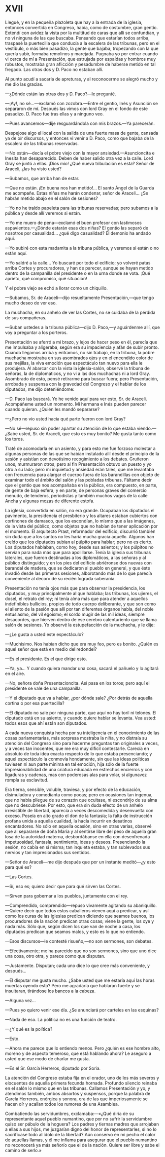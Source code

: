 # XVII

Llegué, y en la pequeña plazoleta que hay a la entrada de la iglesia, entonces
convertida en Congreso, había, como de costumbre, gran gentío. Extendí con
avidez la vista por la multitud de caras que allí se confundían, y no vi
ninguna de las que buscaba. Pensando que estarían todos arriba, traspasé la
puertecilla que conducía a la escalera de las tribunas, pero en el vestíbulo,
o más bien pasadizo, la gente que bajaba, tropezando con la que quería subir,
formaba remolinos y marejada. Pugnaba yo por entrar cuando vi cerca de mí
a Presentación, que estrujada por espaldas y hombros muy robustos, mostraba
gran aflicción y pesadumbre de haberse metido en tal fregado. Las otras dos
y D. Paco no estaban allí.

Al punto acudí a sacarla de apreturas, y al reconocerme se alegró mucho y me
dio las gracias.

—¿Dónde están las otras dos y D. Paco?—le pregunté.

—¡Ay!, no sé...—exclamó con zozobra.—Entre el gentío, Inés y Asunción se
separaron de mí. Después las vimos con lord Gray en el fondo de este pasadizo.
D. Paco fue tras ellas y a ninguno veo.

—Pues avancemos—dije resguardándola con mis brazos.—Ya parecerán.

Despejose algo el local con la salida de una fuerte masa de gente, cansada ya
de oír discursos, y entonces vi venir a D. Paco, como que bajaba de la escalera
de las tribunas reservadas.

—No están—decía el pobre viejo con la mayor ansiedad.—Asuncioncita e Inesita
han desaparecido. Deben de haber salido otra vez a la calle. Lord Gray se juntó
a ellas. ¡Dios mío! ¿Qué nueva tribulación es esta? Señor de Araceli, ¿las ha
visto usted?

—Subamos, que arriba han de estar.

—Que no están. ¡En buena nos han metido!... El santo Ángel de la Guarda me
acompañe. Estas niñas me harán condenar, señor de Araceli... ¿Se habrán metido
abajo en el salón de sesiones?

—Yo no he traído papeleta para las tribunas reservadas; pero subamos a la
pública y desde allí veremos si están.

—Yo me muero de pena—exclamó el buen profesor con lastimosos
aspavientos.—¿Dónde estarán esas dos niñas? El gentío las separó de nosotros
por casualidad... ¿qué digo casualidad? El demonio ha andado aquí.

—Yo subiré con esta madamita a la tribuna pública, y veremos si están o no
están aquí.

—Yo saldré a la calle... Yo buscaré por todo el edificio; yo volveré patas
arriba Cortes y procuradores, y han de parecer, aunque se hayan metido dentro
de la campanilla del presidente o en la urna donde se vota. ¡Qué aprieto, qué
compromiso, qué situación!

Y el pobre viejo se echó a llorar como un chiquillo.

—Subamos, Sr. de Araceli—dijo resueltamente Presentación,—que tengo mucho deseo
de ver eso.

La muchacha, en su anhelo de ver las Cortes, no se cuidaba de la pérdida de sus
compañeras.

—Suban ustedes a la tribuna pública—dijo D. Paco,—y aguárdenme allí, que voy
a preguntar a los porteros.

Presentación se aferró a mi brazo, y lejos de hacer peso en él, parecía que me
impulsaba y aligeraba, según era su impaciencia y afán de subir pronto. Cuando
llegamos arriba y entramos, no sin trabajo, en la tribuna, la pobre muchacha
mostraba en sus asombrados ojos y en el encendido color de sus mejillas, la
viva emoción que espectáculo tan nuevo para ella le produjera. Al abarcar con
la vista la iglesia-salón, observé la tribuna de señoras, la de diplomáticos,
y no vi a las dos muchachas ni a lord Gray. Asombrado de esto, pensé retirarme
para buscar fuera; pero Presentación, arrobada y suspensa con la gravedad del
Congreso y el hablar de los diputados, me dijo deteniéndome:

—D. Paco las buscará. Yo he venido aquí para ver esto, Sr. de Araceli.
Acompáñeme usted un momento. Mi hermana e Inés pueden parecer cuando quieran.
¿Quién les mandó separarse?

—¿Pero no vio usted hacia qué parte fueron con lord Gray?

—No sé—repuso sin poder apartar su atención de lo que estaba viendo.—¿Sabe
usted, Sr. de Araceli, que esto es muy bonito? Me gusta tanto como los toros.

Traté de acomodarla en un asiento, y para esto me fue forzoso molestar
a algunas personas de las que se habían instalado allí desde el principio de la
sesión y asistían con devotísimo recogimiento a los debates. Gruñeron unos,
murmuraron otros; pero al fin Presentación obtuvo un puesto y yo otro a su
lado; pero mi inquietud y ansiedad eran tales, que me levantaba con frecuencia
para alargar el cuerpo fuera de las barandillas con objeto de examinar todo el
ámbito del salón y las pobladas tribunas. Fáltame decir que el gentío que nos
acompañaba en la pública, era compuesto, en parte, de gente de baja esfera;
y en parte, de personas graves del comercio menudo, de tenderos, periodistas
y también muchos vagos de la calle Ancha y algunas mozas de diferente estofa.

La iglesia, convertida en salón, no era grande. Ocupaban los diputados el
pavimento, la presidencia el presbiterio y los altares estaban cubiertos con
cortinones de damasco, que los escondían, lo mismo que a las imágenes, de la
vista del público, como objetos que no habían de tener aplicación por el
momento. El arquitecto Prast, reformador del edificio, discurrió también sin
duda que a los santos no les haría mucha gracia aquello. Algunos han creído que
los diputados subían al púlpito para hablar; pero no es cierto. Los diputados
hablaban, como hoy, desde sus asientos; y los púlpitos no servían para nada más
que para apolillarse. Tenía la iglesia sus tribunas laterales, que fueron
destinadas a los diplomáticos, a las señoras y al público distinguido; y en los
pies del edificio abriéronse dos nuevas con barandal de madera, que se
dedicaron al pueblo en general, y que éste invadió desde las primeras sesiones,
alborotando más de lo que parecía conveniente al decoro de su recién lograda
soberanía.

Presentación no tenía ojos más que para observar la presidencia, los diputados,
y muy principalmente al que hablaba; las tribunas, los ujieres, el dosel, el
retrato del rey; ni tenía alma más que para atender a aquellos indefinibles
bullicios, propios de todo cuerpo deliberante, y que son como el aliento de la
pasión que allí por tan diferentes órganos habla, del noble entusiasmo, del vil
egoísmo; el sordo mugir de las mil ideas, siempre desacordes, que hierven
dentro de ese cerebro calenturiento que se llama salón de sesiones. Yo observé
la estupefacción de la muchacha, y le dije:

—¿Le gusta a usted este espectáculo?

—Muchísimo. Nos habían dicho que era muy feo, pero es bonito. ¿Quién es aquel
señor que está en medio del redondel?

—Es el presidente. Es el que dirige esto.

—Ya, ya... Y cuando quiera mandar una cosa, sacará el pañuelo y lo agitará en
el aire.

—No, señora doña Presentacioncita. Así pasa en los toros; pero aquí el
presidente se vale de una campanilla.

—Y el diputado que va a hablar, ¿por dónde sale? ¿Por detrás de aquella cortina
o por esa puertecilla?

—El diputado no sale por ninguna parte, que aquí no hay toril ni telones. El
diputado está en su asiento, y cuando quiere hablar se levanta. Vea usted:
todos esos que ahí están son diputados.

A cada nueva conquista hecha por su inteligencia en el conocimiento de las
cosas parlamentarias, más sorpresa mostraba la niña, y no distraía su atención
del Congreso sino para hacerme preguntas tan originales a veces, y a veces tan
inocentes, que me era muy difícil contestarle. Carecía en absoluto de toda idea
exacta respecto de lo que estaba presenciando; y aquel espectáculo la conmovía
hondamente, sin que las ideas políticas tuviesen ni aun parte mínima en tal
emoción, hija sólo de la fuerte impresionabilidad de una criatura educada en
estrechos encierros y con ligaduras y cadenas, mas con poderosas alas para
volar, si algunavez rompía su esclavitud.

Era tierna, sensible, voluble, traviesa, y por efecto de la educación,
disimuladora y comedianta como pocas; pero en ocasiones tan ingenua, que no
había pliegue de su corazón que ocultase, ni escondrijo de su alma que no
descubriese. Por esto, que era sin duda efecto de un anhelo irresistible de
libertad, aparecía a veces descomedida y desenvuelta con exceso. Poseía en alto
grado el don de la fantasía; la falta de instrucción profana unida a aquella
cualidad, la hacía incurrir en desatinos encantadores. No sólo en aquella
ocasión, sino en otras varias, observé que al separarse de doña María y al
sentirse libre del peso de aquella gran losa de la autoridad materna,
desbordábanse en ella con desenfrenada impetuosidad, fantasía, sentimiento,
ideas y deseos. Presenciando la sesión, no cabía en sí misma; tan inquieta
estaba, y tan sublevados sus nervios y tan impresionados sus sentidos.

—Señor de Araceli—me dijo después que por un instante meditó—¿y esto para qué
es?

—Las Cortes.

—Sí, eso es; quiero decir que para qué sirven las Cortes.

—Sirven para gobernar a los pueblos, juntamente con el rey.

—Comprendido, comprendido—repuso vivamente agitando su abaniquillo.—Quiere
decir que todos estos caballeros vienen aquí a predicar, y así como los curas
de las iglesias predican diciendo que seamos buenos, los procuradores de la
nación predican otras cosas; viene la gente, los oye y nada más. Sólo que,
según dicen los que van de noche a casa, los diputados predican que seamos
malos, y esto es lo que no entiendo.

—Esos discursos—le contesté risueño,—no son sermones, son debates.

—Efectivamente; me ha parecido que no son sermones, sino que uno dice una cosa,
otro otra, y parece como que disputan.

—Justamente. Disputan; cada uno dice lo que cree más conveniente, y después...

—El disputar me gusta mucho. ¿Sabe usted que me estaría aquí las horas muertas
oyendo esto? Pero me agradaría que hablaran fuerte y se insultaran, tirándose
los bancos a la cabeza.

—Alguna vez...

—Pues yo quiero venir ese día. ¿Se anunciará por carteles en las esquinas?

—Nada de eso. La política no es una función de teatro.

—¿Y qué es la política?

—Esto.

—Ahora me parece que lo entiendo menos. Pero ¿quién es ese hombre alto, moreno
y de aspecto temeroso, que está hablando ahora? Le aseguro a usted que ese modo
de charlar me gusta.

—Es el Sr. García Herreros, diputado por Soria.

La atención del Congreso estaba fija en el orador, uno de los más severos
y elocuentes de aquella primera fecunda hornada. Profundo silencio reinaba en
el salón lo mismo que en las tribunas. Callamos Presentación y yo, y atendimos
también, ambos absortos y suspensos, porque la palabra de García Herreros,
enérgica y sonora, era de las que imperiosamente se hacen oír y acallan todos
los rumores de una Asamblea.

Combatiendo las servidumbres, exclamaba:—«¿Qué diría de su representante aquel
pueblo numantino, que por no sufrir la servidumbre quiso ser pábulo de la
hoguera? Los padres y tiernas madres que arrojaban a ellas a sus hijos, me
juzgarían digno del honor de representarles, si no lo sacrificase todo al ídolo
de la libertad? Aún conservo en mi pecho el calor de aquellas llamas, y él me
inflama para asegurar que el pueblo numantino no reconocerá ya más señorío que
el de la nación. Quiere ser libre y sabe el camino de serlo.»

